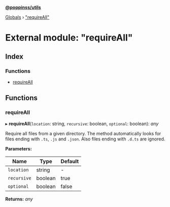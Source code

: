 **[@poppinss/utils](../README.md)**

[Globals](../README.md) › ["requireAll"](_requireall_.md)

# External module: "requireAll"

## Index

### Functions

* [requireAll](_requireall_.md#requireall)

## Functions

###  requireAll

▸ **requireAll**(`location`: string, `recursive`: boolean, `optional`: boolean): *any*

Require all files from a given directory. The method automatically looks
for files ending with `.ts`, `.js` and `.json`. Also files ending with
`.d.ts` are ignored.

**Parameters:**

Name | Type | Default |
------ | ------ | ------ |
`location` | string | - |
`recursive` | boolean | true |
`optional` | boolean | false |

**Returns:** *any*
